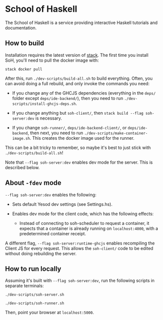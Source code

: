 School of Haskell
=================

The School of Haskell is a service providing interactive Haskell
tutorials and documentation.

How to build
------------

Installation requires the latest version of
[stack](https://github.com/commercialhaskell/stack).  The first time
you install SoH, you'll need to pull the docker image with:

```
stack docker pull
```

After this, run `./dev-scripts/build-all.sh` to build everything.
Often, you can avoid doing a full rebuild, and only invoke the
commands you need:

* If you change any of the GHCJS dependencies (everything in the
  `deps/` folder except `deps/ide-backend/`), then you need to run
  `./dev-scripts/install-ghcjs-deps.sh`.

* If you change anything but `soh-client/`, then `stack build --flag
  soh-server:dev` is necessary.

* If you change `soh-runner/`, `deps/ide-backend-client/`, or
  `deps/ide-backend`, then next, you need to run
  `./dev-scripts/make-container-image.sh`.  This creates the docker
  image used for the runner.

This can be a bit tricky to remember, so maybe it's best to just stick
with `./dev-scripts/build-all.sh`!

Note that `--flag soh-server:dev` enables dev mode for the server.
This is described below.

About `-fdev` mode
------------------

`--flag soh-server:dev` enables the following:

* Sets default Yesod dev settings (see Settings.hs).

* Enables dev mode for the client code, which has the following
  effects:

  - Instead of connecting to soh-scheduler to request a container, it
    expects that a container is already running on `localhost:4000`,
    with a predetermined container receipt.

A different flag, `--flag soh-server:runtime-ghcjs` enables
recompiling the Client JS for every request.  This allows the
`soh-client/` code to be edited without doing rebuilding the server.

How to run locally
------------------

Assuming it's built with `--flag soh-server:dev`, run the
following scripts in separate terminals:

```
./dev-scripts/soh-server.sh
```

```
./dev-scripts/soh-runner.sh
```

Then, point your browser at `localhost:5000`.
